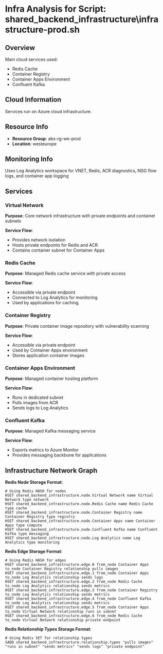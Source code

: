 # Infra Analysis for Script: shared_backend_infrastructure\infrastructure-prod.sh

## Overview

Main cloud services used:

- Redis Cache
- Container Registry
- Container Apps Environment
- Confluent Kafka

## Cloud Information

Services run on Azure cloud infrastructure.

## Resource Info

- **Resource Group**: abs-rg-we-prod
- **Location**: westeurope

## Monitoring Info

Uses Log Analytics workspace for VNET, Redis, ACR diagnostics, NSG flow logs, and container app logging

## Services

### Virtual Network
**Purpose**: Core network infrastructure with private endpoints and container subnets

**Service Flow**:
- Provides network isolation
- Hosts private endpoints for Redis and ACR
- Contains container subnet for Container Apps

### Redis Cache
**Purpose**: Managed Redis cache service with private access

**Service Flow**:
- Accessible via private endpoint
- Connected to Log Analytics for monitoring
- Used by applications for caching

### Container Registry
**Purpose**: Private container image repository with vulnerability scanning

**Service Flow**:
- Accessible via private endpoint
- Used by Container Apps environment
- Stores application container images

### Container Apps Environment
**Purpose**: Managed container hosting platform

**Service Flow**:
- Runs in dedicated subnet
- Pulls images from ACR
- Sends logs to Log Analytics

### Confluent Kafka
**Purpose**: Managed Kafka messaging service

**Service Flow**:
- Exports metrics to Azure Monitor
- Provides messaging backbone for applications

## Infrastructure Network Graph

**Redis Node Storage Format**:
```
# Using Redis HASH for nodes
HSET shared_backend_infrastructure.node.Virtual Network name Virtual Network type network
HSET shared_backend_infrastructure.node.Redis Cache name Redis Cache type cache
HSET shared_backend_infrastructure.node.Container Registry name Container Registry type registry
HSET shared_backend_infrastructure.node.Container Apps name Container Apps type compute
HSET shared_backend_infrastructure.node.Confluent Kafka name Confluent Kafka type messaging
HSET shared_backend_infrastructure.node.Log Analytics name Log Analytics type monitoring
```

**Redis Edge Storage Format**:
```
# Using Redis HASH for edges
HSET shared_backend_infrastructure.edge.0 from_node Container Apps to_node Container Registry relationship pulls images
HSET shared_backend_infrastructure.edge.1 from_node Container Apps to_node Log Analytics relationship sends logs
HSET shared_backend_infrastructure.edge.2 from_node Redis Cache to_node Log Analytics relationship sends metrics
HSET shared_backend_infrastructure.edge.3 from_node Container Registry to_node Log Analytics relationship sends metrics
HSET shared_backend_infrastructure.edge.4 from_node Confluent Kafka to_node Log Analytics relationship sends metrics
HSET shared_backend_infrastructure.edge.5 from_node Container Apps to_node Virtual Network relationship runs in subnet
HSET shared_backend_infrastructure.edge.6 from_node Redis Cache to_node Virtual Network relationship private endpoint
```

**Redis Relationship Types Storage Format**:
```
# Using Redis SET for relationship types
SADD shared_backend_infrastructure.relationship.types "pulls images" "runs in subnet" "sends metrics" "sends logs" "private endpoint"
```
